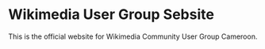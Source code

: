 # Wikimedia User Group Sebsite

This is the official website for Wikimedia Community User Group Cameroon.
